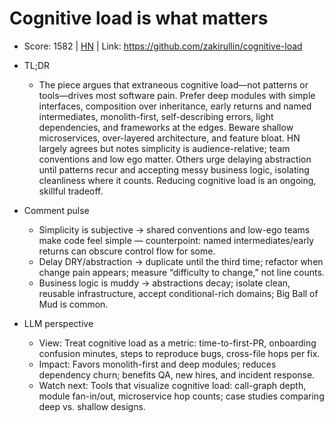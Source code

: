# Cognitive load is what matters

- Score: 1582 | [HN](https://news.ycombinator.com/item?id=45074248) | Link: https://github.com/zakirullin/cognitive-load

- TL;DR
  - The piece argues that extraneous cognitive load—not patterns or tools—drives most software pain. Prefer deep modules with simple interfaces, composition over inheritance, early returns and named intermediates, monolith-first, self-describing errors, light dependencies, and frameworks at the edges. Beware shallow microservices, over-layered architecture, and feature bloat. HN largely agrees but notes simplicity is audience-relative; team conventions and low ego matter. Others urge delaying abstraction until patterns recur and accepting messy business logic, isolating cleanliness where it counts. Reducing cognitive load is an ongoing, skillful tradeoff.

- Comment pulse
  - Simplicity is subjective → shared conventions and low-ego teams make code feel simple — counterpoint: named intermediates/early returns can obscure control flow for some.
  - Delay DRY/abstraction → duplicate until the third time; refactor when change pain appears; measure “difficulty to change,” not line counts.
  - Business logic is muddy → abstractions decay; isolate clean, reusable infrastructure, accept conditional-rich domains; Big Ball of Mud is common.

- LLM perspective
  - View: Treat cognitive load as a metric: time-to-first-PR, onboarding confusion minutes, steps to reproduce bugs, cross-file hops per fix.
  - Impact: Favors monolith-first and deep modules; reduces dependency churn; benefits QA, new hires, and incident response.
  - Watch next: Tools that visualize cognitive load: call-graph depth, module fan-in/out, microservice hop counts; case studies comparing deep vs. shallow designs.
